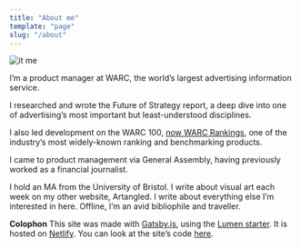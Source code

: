 ```yaml
---
title: "About me"
template: "page"
slug: "/about"
---
```


![it me](/media/headshot.jpg)

I’m a product manager at WARC, the world’s largest advertising information service.

I researched and wrote the Future of Strategy report, a deep dive into one of advertising’s most important but least-understood disciplines.

I also led development on the WARC 100, [now WARC Rankings](https://www.warc.com/rankings), one of the industry’s most widely-known ranking and benchmarking products.

I came to product management via General Assembly, having previously worked as a financial journalist.

I hold an MA from the University of Bristol. I write about visual art each week on my other website, Artangled. I write about everything else I’m interested in here. Offline, I’m an avid bibliophile and traveller.

**Colophon**
This site was made with [Gatsby.js](https://www.gatsbyjs.org/), using the [Lumen starter](https://github.com/alxshelepenok/gatsby-starter-lumen). It is hosted on [Netlify](https://www.netlify.com/). You can look at the site’s code [here](https://github.com/JMDKC/personal-site).